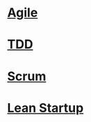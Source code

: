 # [Agile](https://en.wikipedia.org/wiki/Agile_software_development)

# [TDD](https://en.wikipedia.org/wiki/Test-driven_development)

# [Scrum](https://en.wikipedia.org/wiki/Scrum_(software_development))

# [Lean Startup](https://en.wikipedia.org/wiki/Lean_startup)
